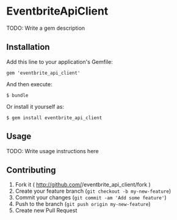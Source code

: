 # EventbriteApiClient

TODO: Write a gem description

## Installation

Add this line to your application's Gemfile:

    gem 'eventbrite_api_client'

And then execute:

    $ bundle

Or install it yourself as:

    $ gem install eventbrite_api_client

## Usage

TODO: Write usage instructions here

## Contributing

1. Fork it ( http://github.com/<my-github-username>/eventbrite_api_client/fork )
2. Create your feature branch (`git checkout -b my-new-feature`)
3. Commit your changes (`git commit -am 'Add some feature'`)
4. Push to the branch (`git push origin my-new-feature`)
5. Create new Pull Request
